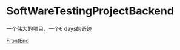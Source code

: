 # SoftWareTestingProjectBackend

一个伟大的项目，一个6 days的奇迹

[FrontEnd](https://github.com/ChhutraJr/ExaminationSystem)
